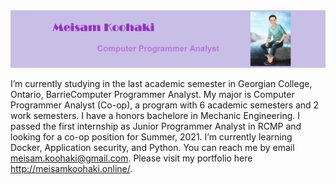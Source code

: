 <img src="https://github.com/mkoohaki/mkoohaki/blob/main/MeisamKoohaki.png?raw=true" alt="Banner that says Meisam Koohaki - Computer Programmer Analyst">


I’m currently studying in the last academic semester in Georgian College, Ontario, BarrieComputer Programmer Analyst. My major is Computer Programmer Analyst (Co-op), a program with 6 academic semesters and 2 work semesters. I have a honors bachelore in Mechanic Engineering. I passed the first internship as Junior Programmer Analyst in RCMP and looking for a co-op position for Summer, 2021. I’m currently learning Docker, Application security, and Python. You can reach me by email meisam.koohaki@gmail.com. Please visit my portfolio here http://meisamkoohaki.online/.


